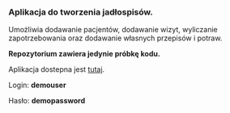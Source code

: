 <h3>Aplikacja do tworzenia jadłospisów.</h3> 
<p>Umożliwia dodawanie pacjentów, dodawanie wizyt, wyliczanie zapotrzebowania oraz dodawanie własnych przepisów i potraw. </p>
<p><b>Repozytorium zawiera jedynie próbkę kodu.</b></p>
<p>Aplikacja dostepna jest <a href="https://meal-planner-demo.herokuapp.com/logowanie" target=”_blank”>tutaj</a>.
<p>Login: <b>demouser</b> </p>
<p>Hasło: <b>demopassword</b></p>
